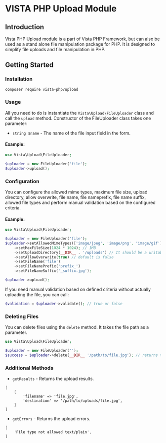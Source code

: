 # VISTA PHP Upload Module
## Introduction
Vista PHP Upload module is a part of Vista PHP Framework, but can also be used as a stand alone file manipulation
package for PHP. It is designed to simplify file uploads and file manipulation in PHP.

## Getting Started
### Installation
```bash
composer require vista-php/upload
```

### Usage
All you need to do is instantiate the `Vista\Upload\FileUploader` class and call the `upload` method.
Constructor of the FileUploader class takes one parameter:
- `string $name` - The name of the file input field in the form.

#### Example:
```php
use Vista\Upload\FileUploader;

$uploader = new FileUploader('file');
$uploader->upload();
```

### Configuration
You can configure the allowed mime types, maximum file size, upload directory, allow overwrite, file name, 
file nameprefix, file name suffix, allowed file types and perform manual validation based on the configured criteria.

#### Example: 
```php
use Vista\Upload\FileUploader;

$uploader = new FileUploader('file');
$uploader->setAllowedMimeTypes(['image/jpeg', 'image/png', 'image/gif'])
    ->setMaxFileSize(1024 * 1024); // 1MB
    ->setUploadDirectory(__DIR__ . '/uploads') // It should be a writable directory
    ->setAllowOverwrite(true) // default is false
    ->setFileName('file')
    ->setFileNamePrefix('prefix_')
    ->setFileNameSuffix('_suffix.jpg');

$uploader->upload();
```
If you need manual validation based on defined criteria without actually uploading the file,
you can call:
```php
$validation = $uploader->validate(); // true or false
```

### Deleting Files
You can delete files using the `delete` method. It takes the file path as a parameter.
```php
use Vista\Upload\FileUploader;

$uploader = new FileUploader('');
$success = $uploader->delete(__DIR__ '/path/to/file.jpg'); // returns true or false
```

### Additional Methods
- `getResults` - Returns the upload results.
```
[
    [
        'filename' => 'file.jpg',
        'destination' => '/path/to/uploads/file.jpg',
    ]
]
```
- `getErrors` - Returns the upload errors.
```
[
    'File type not allowed text/plain',
]

```
